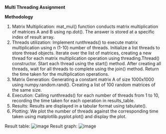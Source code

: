 **Multi Threading Assignment**

**Methodology**
1. Matrix Multiplication: mat_mul() function conducts matrix multiplication of matrices A and B using np.dot(). The answer is stored at a specific index of result array.
2. Threads utilization: Implement runthreads() to execute matrix multiplication using n (1-10) number of threads. Initialize a list threads to store thread objects. Iterate over the list of matrices, creating a new thread for each matrix multiplication operation using threading.Thread() constructor. Start each thread using the start() method. After creating all threads, wait for all threads to complete using the join() method. Return the time taken for the multiplication operations.
3. Matrix Generation: Generating a constant matrix A of size 1000x1000 using numpy.random.rand(). Creating a list of 100 random matrices of the same size.
4. Execution: Calling runthreads() for each number of threads from 1 to 10, recording the time taken for each operation in results_table.
5. Results: Results are displayed in a tabular format using tabulate().
6. Plotting: We plot the number of threads against the corresponding time taken using matplotlib.pyplot.plot() and display the plot.

Result table:
![image](https://github.com/Parth321636/Multi-Threadhing/assets/91376441/83bf2fad-eeff-4d0a-8d8e-0700fb41923e)
Result graph:
![image](https://github.com/Parth321636/Multi-Threadhing/assets/91376441/b904cf82-4486-4cbd-b340-ce0de078a621)
